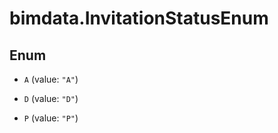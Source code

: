 # bimdata.InvitationStatusEnum

## Enum


* `A` (value: `"A"`)

* `D` (value: `"D"`)

* `P` (value: `"P"`)


